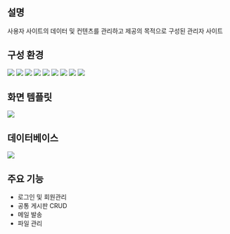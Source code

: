 ## 설명
사용자 사이트의 데이터 및 컨텐츠를 관리하고 제공의 목적으로 구성된 관리자 사이트

## 구성 환경
<img src="https://img.shields.io/badge/JAVA-007396?style=flat-square&logo=java&logoColor=white"> <img src="https://img.shields.io/badge/Spring Boot-6DB33F?style=flat-square&logo=SpringBoot&logoColor=white"> <img src="https://img.shields.io/badge/Javascript-F7DF1E?style=flat-square&logo=javascript&logoColor=black"> <img src="https://img.shields.io/badge/Jquery-0769AD?style=flat-square&logo=jquery&logoColor=white"> <img src="https://img.shields.io/badge/Bootstrap-7952B3?style=flat-square&logo=Bootstrap&logoColor=white"> <img src="https://img.shields.io/badge/Github-181717?style=flat-square&logo=github&logoColor=white"> <img src="https://img.shields.io/badge/Linux-FCC624?style=flat-square&logo=linux&logoColor=black"> <img src="https://img.shields.io/badge/AWS-232F3E?style=flat-square&logo=Amazon AWS&logoColor=white"> <img src="https://img.shields.io/badge/Apache Tomcat-F8DC75?style=flat-square&logo=apachetomcat&logoColor=white">

## 화면 템플릿
<img src="https://img.shields.io/badge/Thymeleaf-005F0F?style=flat-square&logo=Thymeleaf&logoColor=white">

## 데이터베이스
<img src="https://img.shields.io/badge/MariaDB-003545?style=flat-square&logo=mariaDB&logoColor=white">

## 주요 기능
- 로그인 및 회원관리
- 공통 게시판 CRUD
- 메일 발송
- 파일 관리
